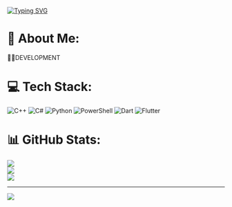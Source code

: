 [![Typing SVG](https://readme-typing-svg.demolab.com?font=Fira+Code&pause=1000&width=435&lines=Keverni's+GitHub)](https://git.io/typing-svg)

# 💫 About Me:
👨‍💻DEVELOPMENT


# 💻 Tech Stack:
![C++](https://img.shields.io/badge/c++-%2300599C.svg?style=for-the-badge&logo=c%2B%2B&logoColor=white) ![C#](https://img.shields.io/badge/c%23-%23239120.svg?style=for-the-badge&logo=csharp&logoColor=white) ![Python](https://img.shields.io/badge/python-3670A0?style=for-the-badge&logo=python&logoColor=ffdd54) ![PowerShell](https://img.shields.io/badge/PowerShell-%235391FE.svg?style=for-the-badge&logo=powershell&logoColor=white) ![Dart](https://img.shields.io/badge/dart-%230175C2.svg?style=for-the-badge&logo=dart&logoColor=white) ![Flutter](https://img.shields.io/badge/Flutter-%2302569B.svg?style=for-the-badge&logo=Flutter&logoColor=white)
# 📊 GitHub Stats:
![](https://github-readme-stats.vercel.app/api?username=keverni&theme=shadow_red&hide_border=false&include_all_commits=true&count_private=false)<br/>
![](https://nirzak-streak-stats.vercel.app/?user=keverni&theme=shadow_red&hide_border=false)<br/>
![](https://github-readme-stats.vercel.app/api/top-langs/?username=keverni&theme=shadow_red&hide_border=false&include_all_commits=true&count_private=false&layout=compact)

---
[![](https://visitcount.itsvg.in/api?id=keverni&icon=0&color=0)](https://visitcount.itsvg.in)

<!-- Proudly created with GPRM ( https://gprm.itsvg.in ) -->
